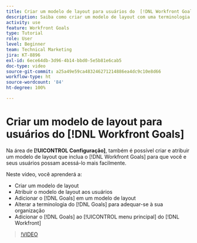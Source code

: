 ```yaml
---
title: Criar um modelo de layout para usuários do  [!DNL Workfront Goals]
description: Saiba como criar um modelo de layout com uma terminologia do  [!DNL Workfront Goals], assign the layout template to users, and change [!DNL Goals]  adequada à sua organização.
activity: use
feature: Workfront Goals
type: Tutorial
role: User
level: Beginner
team: Technical Marketing
jira: KT-8896
exl-id: 6ece64db-3d96-4b14-bbd0-5e5b81e6cab5
doc-type: video
source-git-commit: a25a49e59ca483246271214886ea4dc9c10e8d66
workflow-type: ht
source-wordcount: '84'
ht-degree: 100%

---
```


# Criar um modelo de layout para usuários do [!DNL Workfront Goals] 

Na área de **[!UICONTROL Configuração]**, também é possível criar e atribuir um modelo de layout que inclua o [!DNL Workfront Goals] para que você e seus usuários possam acessá-lo mais facilmente.

Neste vídeo, você aprenderá a:

* Criar um modelo de layout
* Atribuir o modelo de layout aos usuários
* Adicionar o [!DNL Goals] em um modelo de layout
* Alterar a terminologia do [!DNL Goals] para adequar-se à sua organização
* Adicionar o [!DNL Goals] ao [!UICONTROL menu principal] do [!DNL Workfront]

>[!VIDEO](https://video.tv.adobe.com/v/335190/?quality=12&learn=on)

<!--
Learn more graphic
-->

